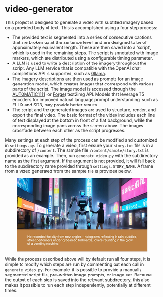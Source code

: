 # video-generator
This project is designed to generate a video with subtitled imagery based on a provided body of text. This is accomplished using a four step process:

- The provided text is segmented into a series of consecutive captions that are broken up at the sentence level, and are designed to be of approximately equivalent length. These are then saved into a 'script', which is used in the remaining steps. The script is annotated with image markers, which are distributed using a configurable timing parameter.
- A LLM is used to write a description of the imagery throughout the script. Any LLM service that is compatible with the OpenAI chat completions API is supported, such as [Ollama](https://github.com/ollama/ollama).
- The imagery descriptions are then used as prompts for an image generation model, which creates images that correspond with various parts of the script. The image model is accessed through the [AUTOMATIC1111](https://github.com/AUTOMATIC1111/stable-diffusion-webui) (or [Forge](https://github.com/lllyasviel/stable-diffusion-webui-forge)) text2img API. Models that leverage T5 encoders for improved natural language prompt understanding, such as FLUX and SD3, may provide better results.
- The script and the generated images are used to structure, render, and export the final video. The basic format of the video includes each line of text displayed at the bottom in front of a flat background, while the corresponding image pans across the screen above. The images crossfade between each other as the script progresses.

Many settings at each step of the process can be modified and customized in `settings.py`. To generate a video, first ensure your `story.txt` file is in a subdirectory of `/content`. The sample file `/content/sample/story.txt` is provided as an example. Then, run `generate_video.py` with the subdirectory name as the first argument. If the argument is not provided, it will fall back to the subdirectory name provided through `settings.STORY_NAME`. A frame from a video generated from the sample file is provided below.

<div style="text-align: center;">
  <img src="readme-img.png" alt="Sample frame">
</div>

While the process described above will by default run all four steps, it is simple to modify which steps are run by commenting out each call in `generate_video.py`. For example, it is possible to provide a manually segmented script file, pre-written image prompts, or image set. Because the output of each step is saved into the relevant subdirectory, this also makes it possible to run each step independently, potentially at different times.